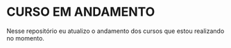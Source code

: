 # CURSO EM ANDAMENTO
 Nesse repositório eu atualizo o andamento dos cursos que estou realizando no momento.

